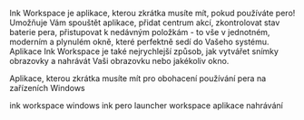 [//]: # (Description)

Ink Workspace je aplikace, kterou zkrátka musíte mít, pokud používáte pero! Umožňuje Vám spouštět aplikace, přidat centrum akcí, zkontrolovat stav baterie pera, přistupovat k nedávným položkám - to vše v jednotném, moderním a plynulém okně, které perfektně sedí do Vašeho systému. Aplikace Ink Workspace je také nejrychlejší způsob, jak vytvářet snímky obrazovky a nahrávát Vaši obrazovku nebo jakékoliv okno.


[//]: # (Short description)

Aplikace, kterou zkrátka musíte mít pro obohacení používání pera na zařízeních Windows


[//]: # (Keywords)

ink workspace
windows ink
pero
launcher
workspace
aplikace
nahrávání
